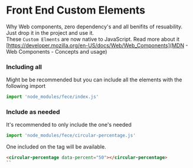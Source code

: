 # Front End Custom Elements 

Why Web components, zero dependency's and all benifits of resuability.  Just drop it in the project and use it.  
These `Custom Elments` are now native to JavaScript. Read more about it 
[https://developer.mozilla.org/en-US/docs/Web/Web_Components](MDN - Web Components - Concepts and usage)

### Including all

Might be be recommended but you can include all the elements with the following import

```js
import 'node_modules/fece/index.js'
```

### Include as needed

It's recommended to only include the one's needed

```js
import 'node_modules/fece/circular-percentage.js'
```

One included on the tag will be available.

```html
<circular-percentage data-percent="50"></circular-percentage>
``